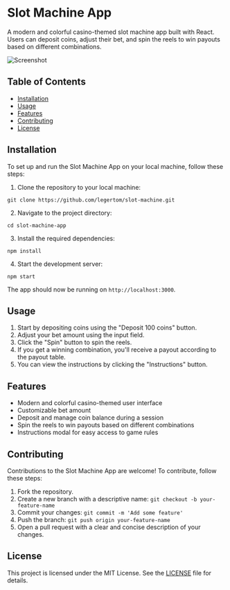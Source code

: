 # Slot Machine App

A modern and colorful casino-themed slot machine app built with React. Users can deposit coins, adjust their bet, and spin the reels to win payouts based on different combinations.

![Screenshot](screenshot.png)


## Table of Contents

- [Installation](#installation)
- [Usage](#usage)
- [Features](#features)
- [Contributing](#contributing)
- [License](#license)

## Installation

To set up and run the Slot Machine App on your local machine, follow these steps:

1. Clone the repository to your local machine:

```
git clone https://github.com/legertom/slot-machine.git
```

2. Navigate to the project directory:

```
cd slot-machine-app
```

3. Install the required dependencies:

```
npm install
```

4. Start the development server:
```
npm start
```

The app should now be running on `http://localhost:3000`.

## Usage

1. Start by depositing coins using the "Deposit 100 coins" button.
2. Adjust your bet amount using the input field.
3. Click the "Spin" button to spin the reels.
4. If you get a winning combination, you'll receive a payout according to the payout table.
5. You can view the instructions by clicking the "Instructions" button.

## Features

- Modern and colorful casino-themed user interface
- Customizable bet amount
- Deposit and manage coin balance during a session
- Spin the reels to win payouts based on different combinations
- Instructions modal for easy access to game rules

## Contributing

Contributions to the Slot Machine App are welcome! To contribute, follow these steps:

1. Fork the repository.
2. Create a new branch with a descriptive name: `git checkout -b your-feature-name`
3. Commit your changes: `git commit -m 'Add some feature'`
4. Push the branch: `git push origin your-feature-name`
5. Open a pull request with a clear and concise description of your changes.

## License

This project is licensed under the MIT License. See the [LICENSE](LICENSE) file for details.
